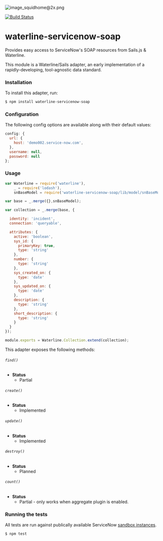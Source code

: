 ![image_squidhome@2x.png](http://i.imgur.com/RIvu9.png)

[![Build Status](https://travis-ci.org/SungardAS/waterline-servicenow-soap.svg?branch=develop)](https://travis-ci.org/SungardAS/waterline-servicenow-soap)

# waterline-servicenow-soap

Provides easy access to ServiceNow's SOAP resources from Sails.js & Waterline.

This module is a Waterline/Sails adapter, an early implementation of a rapidly-developing, tool-agnostic data standard.


### Installation

To install this adapter, run:

```sh
$ npm install waterline-servicenow-soap
```


### Configuration

The following config options are available along with their default values:

```javascript
config: {
  url: {
    host: 'demo002.service-now.com',
  },
  username: null,
  password: null
};
```


### Usage

```javascript
var Waterline = require('waterline'),
    _ = require('lodash'),
    snBaseModel = require('waterline-servicenow-soap/lib/model/snBaseModel');

var base = _.merge({},snBaseModel);

var collection = _.merge(base, {

  identity: 'incident',
  connection: 'queryable',

  attributes: {
    active: 'boolean',
    sys_id: {
      primaryKey: true,
      type: 'string'
    },
    number: {
      type: 'string'
    },
    sys_created_on: {
      type: 'date'
    },
    sys_updated_on: {
      type: 'date'
    },
    description: {
      type: 'string'
    },
    short_description: {
      type: 'string'
    }
  }
});

module.exports = Waterline.Collection.extend(collection);
```


This adapter exposes the following methods:

###### `find()`

+ **Status**
  + Partial

###### `create()`

+ **Status**
  + Implemented

###### `update()`

+ **Status**
  + Implemented

###### `destroy()`

+ **Status**
  + Planned


###### `count()`

+ **Status**
  + Partial - only works when aggregate plugin is enabled.


### Running the tests

All tests are run against publically available ServiceNow [sandbox
instances](https://wiki.servicenow.com/index.php?title=ServiceNow_Public_Demo_Sandbox).

```sh
$ npm test
```


